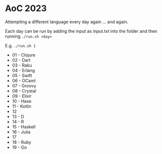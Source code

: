 # AoC 2023

Attempting a different language every day again ... and again.

Each day can be run by adding the input as input.txt into the <day> folder and then running
```./run.sh <day>```

E.g. ```./run.sh 1```

* 01 - Clojure
* 02 - Dart
* 03 - Raku
* 04 - Erlang
* 05 - Swift
* 06 - OCaml
* 07 - Groovy
* 08 - Crystal
* 09 - Elixir
* 10 - Haxe
* 11 - Kotlin
* 12
* 13 - D
* 14 - R
* 15 - Haskell
* 16 - Julia
* 17
* 18 - Ruby
* 19 - Go
